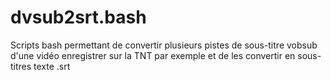 # dvsub2srt.bash
Scripts bash permettant de convertir plusieurs pistes de sous-titre vobsub d'une vidéo enregistrer sur la TNT par exemple et de les convertir en sous-titres texte .srt
